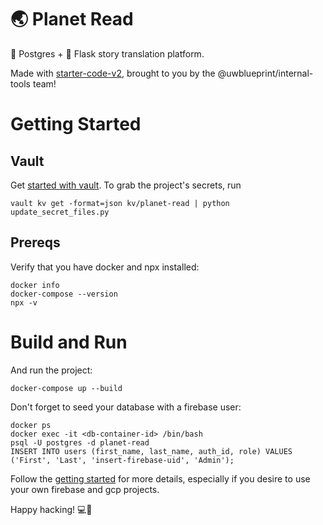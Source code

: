 # 🌏 Planet Read

🐘 Postgres + 🐍 Flask story translation platform.  

Made with [starter-code-v2](https://github.com/uwblueprint/starter-code-v2), brought to you by the @uwblueprint/internal-tools team!

# Getting Started
## Vault
Get [started with vault](https://www.notion.so/uwblueprintexecs/Secret-Management-2d5b59ef0987415e93ec951ce05bf03e). To grab the project's secrets, run
```
vault kv get -format=json kv/planet-read | python update_secret_files.py
```
## Prereqs
Verify that you have docker and npx installed:
```
docker info
docker-compose --version
npx -v
```
# Build and Run
And run the project:
```
docker-compose up --build
```
Don't forget to seed your database with a firebase user: 
```
docker ps
docker exec -it <db-container-id> /bin/bash
psql -U postgres -d planet-read
INSERT INTO users (first_name, last_name, auth_id, role) VALUES ('First', 'Last', 'insert-firebase-uid', 'Admin');
```
Follow the [getting started](https://uwblueprint.github.io/starter-code-v2/docs/getting-started) for more details, especially if you desire to use your own firebase and gcp projects.

Happy hacking! 💻🚀